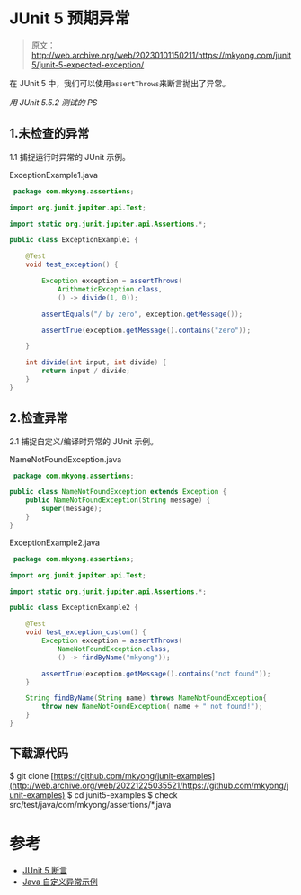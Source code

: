 # JUnit 5 预期异常

> 原文：<http://web.archive.org/web/20230101150211/https://mkyong.com/junit5/junit-5-expected-exception/>

在 JUnit 5 中，我们可以使用`assertThrows`来断言抛出了异常。

*用 JUnit 5.5.2 测试的 PS*

## 1.未检查的异常

1.1 捕捉运行时异常的 JUnit 示例。

ExceptionExample1.java

```java
 package com.mkyong.assertions;

import org.junit.jupiter.api.Test;

import static org.junit.jupiter.api.Assertions.*;

public class ExceptionExample1 {

    @Test
    void test_exception() {

        Exception exception = assertThrows(
			ArithmeticException.class, 
			() -> divide(1, 0));

        assertEquals("/ by zero", exception.getMessage());

        assertTrue(exception.getMessage().contains("zero"));

    }

    int divide(int input, int divide) {
        return input / divide;
    }
} 
```

## 2.检查异常

2.1 捕捉自定义/编译时异常的 JUnit 示例。

NameNotFoundException.java

```java
 package com.mkyong.assertions;

public class NameNotFoundException extends Exception {
    public NameNotFoundException(String message) {
        super(message);
    }
} 
```

ExceptionExample2.java

```java
 package com.mkyong.assertions;

import org.junit.jupiter.api.Test;

import static org.junit.jupiter.api.Assertions.*;

public class ExceptionExample2 {

    @Test
    void test_exception_custom() {
        Exception exception = assertThrows(
			NameNotFoundException.class, 
			() -> findByName("mkyong"));

        assertTrue(exception.getMessage().contains("not found"));
    }

    String findByName(String name) throws NameNotFoundException{
        throw new NameNotFoundException( name + " not found!");
    }
} 
```

## 下载源代码

$ git clone [https://github.com/mkyong/junit-examples](http://web.archive.org/web/20221225035521/https://github.com/mkyong/junit-examples)
$ cd junit5-examples
$ check src/test/java/com/mkyong/assertions/*.java

# 参考

*   [JUnit 5 断言](http://web.archive.org/web/20221225035521/https://junit.org/junit5/docs/current/user-guide/#writing-tests-assertions)
*   [Java 自定义异常示例](/web/20221225035521/https://mkyong.com/java/java-custom-exception-examples/)

<input type="hidden" id="mkyong-current-postId" value="15263">